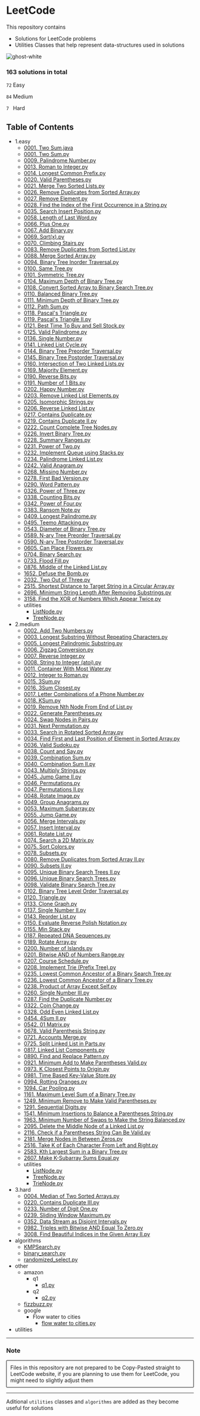 # LeetCode

This repository contains

- Solutions for LeetCode problems
- Utilities Classes that help represent data-structures used in solutions

![ghost-white](https://github.com/Jakub-Domogala/LeetCode/assets/78169141/46417268-208f-438b-8670-85166ac484b5)




### 163 solutions in total
`72` Easy

`84` Medium

`7 ` Hard
## Table of Contents
- 1.easy
  - [0001. Two Sum.java](https://github.com/Jakub-Domogala/LeetCode/blob/master/1.easy/0001.%20Two%20Sum.java)
  - [0001. Two Sum.py](https://github.com/Jakub-Domogala/LeetCode/blob/master/1.easy/0001.%20Two%20Sum.py)
  - [0009. Palindrome Number.py](https://github.com/Jakub-Domogala/LeetCode/blob/master/1.easy/0009.%20Palindrome%20Number.py)
  - [0013. Roman to Integer.py](https://github.com/Jakub-Domogala/LeetCode/blob/master/1.easy/0013.%20Roman%20to%20Integer.py)
  - [0014. Longest Common Prefix.py](https://github.com/Jakub-Domogala/LeetCode/blob/master/1.easy/0014.%20Longest%20Common%20Prefix.py)
  - [0020. Valid Parentheses.py](https://github.com/Jakub-Domogala/LeetCode/blob/master/1.easy/0020.%20Valid%20Parentheses.py)
  - [0021. Merge Two Sorted Lists.py](https://github.com/Jakub-Domogala/LeetCode/blob/master/1.easy/0021.%20Merge%20Two%20Sorted%20Lists.py)
  - [0026. Remove Duplicates from Sorted Array.py](https://github.com/Jakub-Domogala/LeetCode/blob/master/1.easy/0026.%20Remove%20Duplicates%20from%20Sorted%20Array.py)
  - [0027. Remove Element.py](https://github.com/Jakub-Domogala/LeetCode/blob/master/1.easy/0027.%20Remove%20Element.py)
  - [0028. Find the Index of the First Occurrence in a String.py](https://github.com/Jakub-Domogala/LeetCode/blob/master/1.easy/0028.%20Find%20the%20Index%20of%20the%20First%20Occurrence%20in%20a%20String.py)
  - [0035. Search Insert Position.py](https://github.com/Jakub-Domogala/LeetCode/blob/master/1.easy/0035.%20Search%20Insert%20Position.py)
  - [0058. Length of Last Word.py](https://github.com/Jakub-Domogala/LeetCode/blob/master/1.easy/0058.%20Length%20of%20Last%20Word.py)
  - [0066. Plus One.py](https://github.com/Jakub-Domogala/LeetCode/blob/master/1.easy/0066.%20Plus%20One.py)
  - [0067. Add Binary.py](https://github.com/Jakub-Domogala/LeetCode/blob/master/1.easy/0067.%20Add%20Binary.py)
  - [0069. Sqrt(x).py](https://github.com/Jakub-Domogala/LeetCode/blob/master/1.easy/0069.%20Sqrt%28x%29.py)
  - [0070. Climbing Stairs.py](https://github.com/Jakub-Domogala/LeetCode/blob/master/1.easy/0070.%20Climbing%20Stairs.py)
  - [0083. Remove Duplicates from Sorted List.py](https://github.com/Jakub-Domogala/LeetCode/blob/master/1.easy/0083.%20Remove%20Duplicates%20from%20Sorted%20List.py)
  - [0088. Merge Sorted Array.py](https://github.com/Jakub-Domogala/LeetCode/blob/master/1.easy/0088.%20Merge%20Sorted%20Array.py)
  - [0094. Binary Tree Inorder Traversal.py](https://github.com/Jakub-Domogala/LeetCode/blob/master/1.easy/0094.%20Binary%20Tree%20Inorder%20Traversal.py)
  - [0100. Same Tree.py](https://github.com/Jakub-Domogala/LeetCode/blob/master/1.easy/0100.%20Same%20Tree.py)
  - [0101. Symmetric Tree.py](https://github.com/Jakub-Domogala/LeetCode/blob/master/1.easy/0101.%20Symmetric%20Tree.py)
  - [0104. Maximum Depth of Binary Tree.py](https://github.com/Jakub-Domogala/LeetCode/blob/master/1.easy/0104.%20Maximum%20Depth%20of%20Binary%20Tree.py)
  - [0108. Convert Sorted Array to Binary Search Tree.py](https://github.com/Jakub-Domogala/LeetCode/blob/master/1.easy/0108.%20Convert%20Sorted%20Array%20to%20Binary%20Search%20Tree.py)
  - [0110. Balanced Binary Tree.py](https://github.com/Jakub-Domogala/LeetCode/blob/master/1.easy/0110.%20Balanced%20Binary%20Tree.py)
  - [0111. Minimum Depth of Binary Tree.py](https://github.com/Jakub-Domogala/LeetCode/blob/master/1.easy/0111.%20Minimum%20Depth%20of%20Binary%20Tree.py)
  - [0112. Path Sum.py](https://github.com/Jakub-Domogala/LeetCode/blob/master/1.easy/0112.%20Path%20Sum.py)
  - [0118. Pascal's Triangle.py](https://github.com/Jakub-Domogala/LeetCode/blob/master/1.easy/0118.%20Pascal%27s%20Triangle.py)
  - [0119. Pascal's Triangle II.py](https://github.com/Jakub-Domogala/LeetCode/blob/master/1.easy/0119.%20Pascal%27s%20Triangle%20II.py)
  - [0121. Best Time To Buy and Sell Stock.py](https://github.com/Jakub-Domogala/LeetCode/blob/master/1.easy/0121.%20Best%20Time%20To%20Buy%20and%20Sell%20Stock.py)
  - [0125. Valid Palindrome.py](https://github.com/Jakub-Domogala/LeetCode/blob/master/1.easy/0125.%20Valid%20Palindrome.py)
  - [0136. Single Number.py](https://github.com/Jakub-Domogala/LeetCode/blob/master/1.easy/0136.%20Single%20Number.py)
  - [0141. Linked List Cycle.py](https://github.com/Jakub-Domogala/LeetCode/blob/master/1.easy/0141.%20Linked%20List%20Cycle.py)
  - [0144. Binary Tree Preorder Traversal.py](https://github.com/Jakub-Domogala/LeetCode/blob/master/1.easy/0144.%20Binary%20Tree%20Preorder%20Traversal.py)
  - [0145. Binary Tree Postorder Traversal.py](https://github.com/Jakub-Domogala/LeetCode/blob/master/1.easy/0145.%20Binary%20Tree%20Postorder%20Traversal.py)
  - [0160. Intersection of Two Linked Lists.py](https://github.com/Jakub-Domogala/LeetCode/blob/master/1.easy/0160.%20Intersection%20of%20Two%20Linked%20Lists.py)
  - [0169. Majority Element.py](https://github.com/Jakub-Domogala/LeetCode/blob/master/1.easy/0169.%20Majority%20Element.py)
  - [0190. Reverse Bits.py](https://github.com/Jakub-Domogala/LeetCode/blob/master/1.easy/0190.%20Reverse%20Bits.py)
  - [0191. Number of 1 Bits.py](https://github.com/Jakub-Domogala/LeetCode/blob/master/1.easy/0191.%20Number%20of%201%20Bits.py)
  - [0202. Happy Number.py](https://github.com/Jakub-Domogala/LeetCode/blob/master/1.easy/0202.%20Happy%20Number.py)
  - [0203. Remove Linked List Elements.py](https://github.com/Jakub-Domogala/LeetCode/blob/master/1.easy/0203.%20Remove%20Linked%20List%20Elements.py)
  - [0205. Isomorphic Strings.py](https://github.com/Jakub-Domogala/LeetCode/blob/master/1.easy/0205.%20Isomorphic%20Strings.py)
  - [0206. Reverse Linked List.py](https://github.com/Jakub-Domogala/LeetCode/blob/master/1.easy/0206.%20Reverse%20Linked%20List.py)
  - [0217. Contains Duplicate.py](https://github.com/Jakub-Domogala/LeetCode/blob/master/1.easy/0217.%20Contains%20Duplicate.py)
  - [0219. Contains Duplicate II.py](https://github.com/Jakub-Domogala/LeetCode/blob/master/1.easy/0219.%20Contains%20Duplicate%20II.py)
  - [0222. Count Complete Tree Nodes.py](https://github.com/Jakub-Domogala/LeetCode/blob/master/1.easy/0222.%20Count%20Complete%20Tree%20Nodes.py)
  - [0226. Invert Binary Tree.py](https://github.com/Jakub-Domogala/LeetCode/blob/master/1.easy/0226.%20Invert%20Binary%20Tree.py)
  - [0228. Summary Ranges.py](https://github.com/Jakub-Domogala/LeetCode/blob/master/1.easy/0228.%20Summary%20Ranges.py)
  - [0231. Power of Two.py](https://github.com/Jakub-Domogala/LeetCode/blob/master/1.easy/0231.%20Power%20of%20Two.py)
  - [0232. Implement Queue using Stacks.py](https://github.com/Jakub-Domogala/LeetCode/blob/master/1.easy/0232.%20Implement%20Queue%20using%20Stacks.py)
  - [0234. Palindrome Linked List.py](https://github.com/Jakub-Domogala/LeetCode/blob/master/1.easy/0234.%20Palindrome%20Linked%20List.py)
  - [0242. Valid Anagram.py](https://github.com/Jakub-Domogala/LeetCode/blob/master/1.easy/0242.%20Valid%20Anagram.py)
  - [0268. Missing Number.py](https://github.com/Jakub-Domogala/LeetCode/blob/master/1.easy/0268.%20Missing%20Number.py)
  - [0278. First Bad Version.py](https://github.com/Jakub-Domogala/LeetCode/blob/master/1.easy/0278.%20First%20Bad%20Version.py)
  - [0290. Word Pattern.py](https://github.com/Jakub-Domogala/LeetCode/blob/master/1.easy/0290.%20Word%20Pattern.py)
  - [0326. Power of Three.py](https://github.com/Jakub-Domogala/LeetCode/blob/master/1.easy/0326.%20Power%20of%20Three.py)
  - [0338. Counting Bits.py](https://github.com/Jakub-Domogala/LeetCode/blob/master/1.easy/0338.%20Counting%20Bits.py)
  - [0342. Power of Four.py](https://github.com/Jakub-Domogala/LeetCode/blob/master/1.easy/0342.%20Power%20of%20Four.py)
  - [0383. Ransom Note.py](https://github.com/Jakub-Domogala/LeetCode/blob/master/1.easy/0383.%20Ransom%20Note.py)
  - [0409. Longest Palindrome.py](https://github.com/Jakub-Domogala/LeetCode/blob/master/1.easy/0409.%20Longest%20Palindrome.py)
  - [0495. Teemo Attacking.py](https://github.com/Jakub-Domogala/LeetCode/blob/master/1.easy/0495.%20Teemo%20Attacking.py)
  - [0543. Diameter of Binary Tree.py](https://github.com/Jakub-Domogala/LeetCode/blob/master/1.easy/0543.%20Diameter%20of%20Binary%20Tree.py)
  - [0589. N-ary Tree Preorder Traversal.py](https://github.com/Jakub-Domogala/LeetCode/blob/master/1.easy/0589.%20N-ary%20Tree%20Preorder%20Traversal.py)
  - [0590. N-ary Tree Postorder Traversal.py](https://github.com/Jakub-Domogala/LeetCode/blob/master/1.easy/0590.%20N-ary%20Tree%20Postorder%20Traversal.py)
  - [0605. Can Place Flowers.py](https://github.com/Jakub-Domogala/LeetCode/blob/master/1.easy/0605.%20Can%20Place%20Flowers.py)
  - [0704. Binary Search.py](https://github.com/Jakub-Domogala/LeetCode/blob/master/1.easy/0704.%20Binary%20Search.py)
  - [0733. Flood Fill.py](https://github.com/Jakub-Domogala/LeetCode/blob/master/1.easy/0733.%20Flood%20Fill.py)
  - [0876. Middle of the Linked List.py](https://github.com/Jakub-Domogala/LeetCode/blob/master/1.easy/0876.%20Middle%20of%20the%20Linked%20List.py)
  - [1652. Defuse the Bomb.py](https://github.com/Jakub-Domogala/LeetCode/blob/master/1.easy/1652.%20Defuse%20the%20Bomb.py)
  - [2032. Two Out of Three.py](https://github.com/Jakub-Domogala/LeetCode/blob/master/1.easy/2032.%20Two%20Out%20of%20Three.py)
  - [2515. Shortest Distance to Target String in a Circular Array.py](https://github.com/Jakub-Domogala/LeetCode/blob/master/1.easy/2515.%20Shortest%20Distance%20to%20Target%20String%20in%20a%20Circular%20Array.py)
  - [2696. Minimum String Length After Removing Substrings.py](https://github.com/Jakub-Domogala/LeetCode/blob/master/1.easy/2696.%20Minimum%20String%20Length%20After%20Removing%20Substrings.py)
  - [3158. Find the XOR of Numbers Which Appear Twice.py](https://github.com/Jakub-Domogala/LeetCode/blob/master/1.easy/3158.%20Find%20the%20XOR%20of%20Numbers%20Which%20Appear%20Twice.py)
  - utilities
    - [ListNode.py](https://github.com/Jakub-Domogala/LeetCode/blob/master/1.easy/utilities/ListNode.py)
    - [TreeNode.py](https://github.com/Jakub-Domogala/LeetCode/blob/master/1.easy/utilities/TreeNode.py)
- 2.medium
  - [0002. Add Two Numbers.py](https://github.com/Jakub-Domogala/LeetCode/blob/master/2.medium/0002.%20Add%20Two%20Numbers.py)
  - [0003. Longest Substring Without Repeating Characters.py](https://github.com/Jakub-Domogala/LeetCode/blob/master/2.medium/0003.%20Longest%20Substring%20Without%20Repeating%20Characters.py)
  - [0005. Longest Palindromic Substring.py](https://github.com/Jakub-Domogala/LeetCode/blob/master/2.medium/0005.%20Longest%20Palindromic%20Substring.py)
  - [0006. Zigzag Conversion.py](https://github.com/Jakub-Domogala/LeetCode/blob/master/2.medium/0006.%20Zigzag%20Conversion.py)
  - [0007. Reverse Integer.py](https://github.com/Jakub-Domogala/LeetCode/blob/master/2.medium/0007.%20Reverse%20Integer.py)
  - [0008. String to Integer (atoi).py](https://github.com/Jakub-Domogala/LeetCode/blob/master/2.medium/0008.%20String%20to%20Integer%20%28atoi%29.py)
  - [0011. Container With Most Water.py](https://github.com/Jakub-Domogala/LeetCode/blob/master/2.medium/0011.%20Container%20With%20Most%20Water.py)
  - [0012. Integer to Roman.py](https://github.com/Jakub-Domogala/LeetCode/blob/master/2.medium/0012.%20Integer%20to%20Roman.py)
  - [0015. 3Sum.py](https://github.com/Jakub-Domogala/LeetCode/blob/master/2.medium/0015.%203Sum.py)
  - [0016. 3Sum Closest.py](https://github.com/Jakub-Domogala/LeetCode/blob/master/2.medium/0016.%203Sum%20Closest.py)
  - [0017. Letter Combinations of a Phone Number.py](https://github.com/Jakub-Domogala/LeetCode/blob/master/2.medium/0017.%20Letter%20Combinations%20of%20a%20Phone%20Number.py)
  - [0018. KSum.py](https://github.com/Jakub-Domogala/LeetCode/blob/master/2.medium/0018.%20KSum.py)
  - [0019. Remove Nth Node From End of List.py](https://github.com/Jakub-Domogala/LeetCode/blob/master/2.medium/0019.%20Remove%20Nth%20Node%20From%20End%20of%20List.py)
  - [0022. Generate Parentheses.py](https://github.com/Jakub-Domogala/LeetCode/blob/master/2.medium/0022.%20Generate%20Parentheses.py)
  - [0024. Swap Nodes in Pairs.py](https://github.com/Jakub-Domogala/LeetCode/blob/master/2.medium/0024.%20Swap%20Nodes%20in%20Pairs.py)
  - [0031. Next Permutation.py](https://github.com/Jakub-Domogala/LeetCode/blob/master/2.medium/0031.%20Next%20Permutation.py)
  - [0033. Search in Rotated Sorted Array.py](https://github.com/Jakub-Domogala/LeetCode/blob/master/2.medium/0033.%20Search%20in%20Rotated%20Sorted%20Array.py)
  - [0034. Find First and Last Position of Element in Sorted Array.py](https://github.com/Jakub-Domogala/LeetCode/blob/master/2.medium/0034.%20Find%20First%20and%20Last%20Position%20of%20Element%20in%20Sorted%20Array.py)
  - [0036. Valid Sudoku.py](https://github.com/Jakub-Domogala/LeetCode/blob/master/2.medium/0036.%20Valid%20Sudoku.py)
  - [0038. Count and Say.py](https://github.com/Jakub-Domogala/LeetCode/blob/master/2.medium/0038.%20Count%20and%20Say.py)
  - [0039. Combination Sum.py](https://github.com/Jakub-Domogala/LeetCode/blob/master/2.medium/0039.%20Combination%20Sum.py)
  - [0040. Combination Sum II.py](https://github.com/Jakub-Domogala/LeetCode/blob/master/2.medium/0040.%20Combination%20Sum%20II.py)
  - [0043. Multiply Strings.py](https://github.com/Jakub-Domogala/LeetCode/blob/master/2.medium/0043.%20Multiply%20Strings.py)
  - [0045. Jump Game II.py](https://github.com/Jakub-Domogala/LeetCode/blob/master/2.medium/0045.%20Jump%20Game%20II.py)
  - [0046. Permutations.py](https://github.com/Jakub-Domogala/LeetCode/blob/master/2.medium/0046.%20Permutations.py)
  - [0047. Permutations II.py](https://github.com/Jakub-Domogala/LeetCode/blob/master/2.medium/0047.%20Permutations%20II.py)
  - [0048. Rotate Image.py](https://github.com/Jakub-Domogala/LeetCode/blob/master/2.medium/0048.%20Rotate%20Image.py)
  - [0049. Group Anagrams.py](https://github.com/Jakub-Domogala/LeetCode/blob/master/2.medium/0049.%20Group%20Anagrams.py)
  - [0053. Maximum Subarray.py](https://github.com/Jakub-Domogala/LeetCode/blob/master/2.medium/0053.%20Maximum%20Subarray.py)
  - [0055. Jump Game.py](https://github.com/Jakub-Domogala/LeetCode/blob/master/2.medium/0055.%20Jump%20Game.py)
  - [0056. Merge Intervals.py](https://github.com/Jakub-Domogala/LeetCode/blob/master/2.medium/0056.%20Merge%20Intervals.py)
  - [0057. Insert Interval.py](https://github.com/Jakub-Domogala/LeetCode/blob/master/2.medium/0057.%20Insert%20Interval.py)
  - [0061. Rotate List.py](https://github.com/Jakub-Domogala/LeetCode/blob/master/2.medium/0061.%20Rotate%20List.py)
  - [0074. Search a 2D Matrix.py](https://github.com/Jakub-Domogala/LeetCode/blob/master/2.medium/0074.%20Search%20a%202D%20Matrix.py)
  - [0075. Sort Colors.py](https://github.com/Jakub-Domogala/LeetCode/blob/master/2.medium/0075.%20Sort%20Colors.py)
  - [0078. Subsets.py](https://github.com/Jakub-Domogala/LeetCode/blob/master/2.medium/0078.%20Subsets.py)
  - [0080. Remove Duplicates from Sorted Array II.py](https://github.com/Jakub-Domogala/LeetCode/blob/master/2.medium/0080.%20Remove%20Duplicates%20from%20Sorted%20Array%20II.py)
  - [0090. Subsets II.py](https://github.com/Jakub-Domogala/LeetCode/blob/master/2.medium/0090.%20Subsets%20II.py)
  - [0095. Unique Binary Search Trees II.py](https://github.com/Jakub-Domogala/LeetCode/blob/master/2.medium/0095.%20Unique%20Binary%20Search%20Trees%20II.py)
  - [0096. Unique Binary Search Trees.py](https://github.com/Jakub-Domogala/LeetCode/blob/master/2.medium/0096.%20Unique%20Binary%20Search%20Trees.py)
  - [0098. Validate Binary Search Tree.py](https://github.com/Jakub-Domogala/LeetCode/blob/master/2.medium/0098.%20Validate%20Binary%20Search%20Tree.py)
  - [0102. Binary Tree Level Order Traversal.py](https://github.com/Jakub-Domogala/LeetCode/blob/master/2.medium/0102.%20Binary%20Tree%20Level%20Order%20Traversal.py)
  - [0120. Triangle.py](https://github.com/Jakub-Domogala/LeetCode/blob/master/2.medium/0120.%20Triangle.py)
  - [0133. Clone Graph.py](https://github.com/Jakub-Domogala/LeetCode/blob/master/2.medium/0133.%20Clone%20Graph.py)
  - [0137. Single Number II.py](https://github.com/Jakub-Domogala/LeetCode/blob/master/2.medium/0137.%20Single%20Number%20II.py)
  - [0143. Reorder List.py](https://github.com/Jakub-Domogala/LeetCode/blob/master/2.medium/0143.%20Reorder%20List.py)
  - [0150. Evaluate Reverse Polish Notation.py](https://github.com/Jakub-Domogala/LeetCode/blob/master/2.medium/0150.%20Evaluate%20Reverse%20Polish%20Notation.py)
  - [0155. Min Stack.py](https://github.com/Jakub-Domogala/LeetCode/blob/master/2.medium/0155.%20Min%20Stack.py)
  - [0187. Repeated DNA Sequences.py](https://github.com/Jakub-Domogala/LeetCode/blob/master/2.medium/0187.%20Repeated%20DNA%20Sequences.py)
  - [0189. Rotate Array.py](https://github.com/Jakub-Domogala/LeetCode/blob/master/2.medium/0189.%20Rotate%20Array.py)
  - [0200. Number of Islands.py](https://github.com/Jakub-Domogala/LeetCode/blob/master/2.medium/0200.%20Number%20of%20Islands.py)
  - [0201. Bitwise AND of Numbers Range.py](https://github.com/Jakub-Domogala/LeetCode/blob/master/2.medium/0201.%20Bitwise%20AND%20of%20Numbers%20Range.py)
  - [0207. Course Schedule.py](https://github.com/Jakub-Domogala/LeetCode/blob/master/2.medium/0207.%20Course%20Schedule.py)
  - [0208. Implement Trie (Prefix Tree).py](https://github.com/Jakub-Domogala/LeetCode/blob/master/2.medium/0208.%20Implement%20Trie%20%28Prefix%20Tree%29.py)
  - [0235. Lowest Common Ancestor of a Binary Search Tree.py](https://github.com/Jakub-Domogala/LeetCode/blob/master/2.medium/0235.%20Lowest%20Common%20Ancestor%20of%20a%20Binary%20Search%20Tree.py)
  - [0236. Lowest Common Ancestor of a Binary Tree.py](https://github.com/Jakub-Domogala/LeetCode/blob/master/2.medium/0236.%20Lowest%20Common%20Ancestor%20of%20a%20Binary%20Tree.py)
  - [0238. Product of Array Except Self.py](https://github.com/Jakub-Domogala/LeetCode/blob/master/2.medium/0238.%20Product%20of%20Array%20Except%20Self.py)
  - [0260. Single Number III.py](https://github.com/Jakub-Domogala/LeetCode/blob/master/2.medium/0260.%20Single%20Number%20III.py)
  - [0287. Find the Duplicate Number.py](https://github.com/Jakub-Domogala/LeetCode/blob/master/2.medium/0287.%20Find%20the%20Duplicate%20Number.py)
  - [0322. Coin Change.py](https://github.com/Jakub-Domogala/LeetCode/blob/master/2.medium/0322.%20Coin%20Change.py)
  - [0328. Odd Even Linked List.py](https://github.com/Jakub-Domogala/LeetCode/blob/master/2.medium/0328.%20Odd%20Even%20Linked%20List.py)
  - [0454. 4Sum II.py](https://github.com/Jakub-Domogala/LeetCode/blob/master/2.medium/0454.%204Sum%20II.py)
  - [0542. 01 Matrix.py](https://github.com/Jakub-Domogala/LeetCode/blob/master/2.medium/0542.%2001%20Matrix.py)
  - [0678. Valid Parenthesis String.py](https://github.com/Jakub-Domogala/LeetCode/blob/master/2.medium/0678.%20Valid%20Parenthesis%20String.py)
  - [0721. Accounts Merge.py](https://github.com/Jakub-Domogala/LeetCode/blob/master/2.medium/0721.%20Accounts%20Merge.py)
  - [0725. Split Linked List in Parts.py](https://github.com/Jakub-Domogala/LeetCode/blob/master/2.medium/0725.%20Split%20Linked%20List%20in%20Parts.py)
  - [0817. Linked List Components.py](https://github.com/Jakub-Domogala/LeetCode/blob/master/2.medium/0817.%20Linked%20List%20Components.py)
  - [0890. Find and Replace Pattern.py](https://github.com/Jakub-Domogala/LeetCode/blob/master/2.medium/0890.%20Find%20and%20Replace%20Pattern.py)
  - [0921. Minimum Add to Make Parentheses Valid.py](https://github.com/Jakub-Domogala/LeetCode/blob/master/2.medium/0921.%20Minimum%20Add%20to%20Make%20Parentheses%20Valid.py)
  - [0973. K Closest Points to Origin.py](https://github.com/Jakub-Domogala/LeetCode/blob/master/2.medium/0973.%20K%20Closest%20Points%20to%20Origin.py)
  - [0981. Time Based Key-Value Store.py](https://github.com/Jakub-Domogala/LeetCode/blob/master/2.medium/0981.%20Time%20Based%20Key-Value%20Store.py)
  - [0994. Rotting Oranges.py](https://github.com/Jakub-Domogala/LeetCode/blob/master/2.medium/0994.%20Rotting%20Oranges.py)
  - [1094. Car Pooling.py](https://github.com/Jakub-Domogala/LeetCode/blob/master/2.medium/1094.%20Car%20Pooling.py)
  - [1161. Maximum Level Sum of a Binary Tree.py](https://github.com/Jakub-Domogala/LeetCode/blob/master/2.medium/1161.%20Maximum%20Level%20Sum%20of%20a%20Binary%20Tree.py)
  - [1249. Minimum Remove to Make Valid Parentheses.py](https://github.com/Jakub-Domogala/LeetCode/blob/master/2.medium/1249.%20Minimum%20Remove%20to%20Make%20Valid%20Parentheses.py)
  - [1291. Sequential Digits.py](https://github.com/Jakub-Domogala/LeetCode/blob/master/2.medium/1291.%20Sequential%20Digits.py)
  - [1541. Minimum Insertions to Balance a Parentheses String.py](https://github.com/Jakub-Domogala/LeetCode/blob/master/2.medium/1541.%20Minimum%20Insertions%20to%20Balance%20a%20Parentheses%20String.py)
  - [1963. Minimum Number of Swaps to Make the String Balanced.py](https://github.com/Jakub-Domogala/LeetCode/blob/master/2.medium/1963.%20Minimum%20Number%20of%20Swaps%20to%20Make%20the%20String%20Balanced.py)
  - [2095. Delete the Middle Node of a Linked List.py](https://github.com/Jakub-Domogala/LeetCode/blob/master/2.medium/2095.%20Delete%20the%20Middle%20Node%20of%20a%20Linked%20List.py)
  - [2116. Check if a Parentheses String Can Be Valid.py](https://github.com/Jakub-Domogala/LeetCode/blob/master/2.medium/2116.%20Check%20if%20a%20Parentheses%20String%20Can%20Be%20Valid.py)
  - [2181. Merge Nodes in Between Zeros.py](https://github.com/Jakub-Domogala/LeetCode/blob/master/2.medium/2181.%20Merge%20Nodes%20in%20Between%20Zeros.py)
  - [2516. Take K of Each Character From Left and Right.py](https://github.com/Jakub-Domogala/LeetCode/blob/master/2.medium/2516.%20Take%20K%20of%20Each%20Character%20From%20Left%20and%20Right.py)
  - [2583. Kth Largest Sum in a Binary Tree.py](https://github.com/Jakub-Domogala/LeetCode/blob/master/2.medium/2583.%20Kth%20Largest%20Sum%20in%20a%20Binary%20Tree.py)
  - [2607. Make K-Subarray Sums Equal.py](https://github.com/Jakub-Domogala/LeetCode/blob/master/2.medium/2607.%20Make%20K-Subarray%20Sums%20Equal.py)
  - utilities
    - [ListNode.py](https://github.com/Jakub-Domogala/LeetCode/blob/master/2.medium/utilities/ListNode.py)
    - [TreeNode.py](https://github.com/Jakub-Domogala/LeetCode/blob/master/2.medium/utilities/TreeNode.py)
    - [TrieNode.py](https://github.com/Jakub-Domogala/LeetCode/blob/master/2.medium/utilities/TrieNode.py)
- 3.hard
  - [0004. Median of Two Sorted Arrays.py](https://github.com/Jakub-Domogala/LeetCode/blob/master/3.hard/0004.%20Median%20of%20Two%20Sorted%20Arrays.py)
  - [0220. Contains Duplicate III.py](https://github.com/Jakub-Domogala/LeetCode/blob/master/3.hard/0220.%20Contains%20Duplicate%20III.py)
  - [0233. Number of Digit One.py](https://github.com/Jakub-Domogala/LeetCode/blob/master/3.hard/0233.%20Number%20of%20Digit%20One.py)
  - [0239. Sliding Window Maximum.py](https://github.com/Jakub-Domogala/LeetCode/blob/master/3.hard/0239.%20Sliding%20Window%20Maximum.py)
  - [0352. Data Stream as Disjoint Intervals.py](https://github.com/Jakub-Domogala/LeetCode/blob/master/3.hard/0352.%20Data%20Stream%20as%20Disjoint%20Intervals.py)
  - [0982. Triples with Bitwise AND Equal To Zero.py](https://github.com/Jakub-Domogala/LeetCode/blob/master/3.hard/0982.%20Triples%20with%20Bitwise%20AND%20Equal%20To%20Zero.py)
  - [3008. Find Beautiful Indices in the Given Array II.py](https://github.com/Jakub-Domogala/LeetCode/blob/master/3.hard/3008.%20Find%20Beautiful%20Indices%20in%20the%20Given%20Array%20II.py)
- algorithms
  - [KMPSearch.py](https://github.com/Jakub-Domogala/LeetCode/blob/master/algorithms/KMPSearch.py)
  - [binary_search.py](https://github.com/Jakub-Domogala/LeetCode/blob/master/algorithms/binary_search.py)
  - [randomized_select.py](https://github.com/Jakub-Domogala/LeetCode/blob/master/algorithms/randomized_select.py)
- other
  - amazon
    - q1
      - [q1.py](https://github.com/Jakub-Domogala/LeetCode/blob/master/other/amazon/q1/q1.py)
    - q2
      - [q2.py](https://github.com/Jakub-Domogala/LeetCode/blob/master/other/amazon/q2/q2.py)
  - [fizzbuzz.py](https://github.com/Jakub-Domogala/LeetCode/blob/master/other/fizzbuzz.py)
  - google
    - Flow water to cities
      - [flow water to cities.py](https://github.com/Jakub-Domogala/LeetCode/blob/master/other/google/Flow%20water%20to%20cities/flow%20water%20to%20cities.py)
- utilities

--- 
### Note

<div style="border: 1px solid black; padding: 10px; border-radius: 2px; background-color: rgba(245, 245, 245, 0.2);">
Files in this repository are not prepared to be Copy-Pasted straight to LeetCode website, if you are planning to use them for LeetCode, you might need to slightly adjust them
</div>

---

Aditional `utilities` classes and `algorithms` are added as they become useful for solutions
